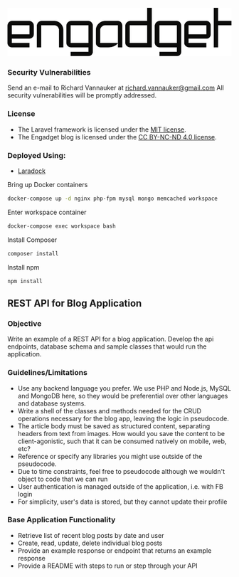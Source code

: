 ![engadget](public/images/eng-logo-928x201.png)

### Security Vulnerabilities

Send an e-mail to Richard Vannauker at richard.vannauker@gmail.com
All security vulnerabilities will be promptly addressed.

### License

* The Laravel framework is licensed under the [MIT license](http://opensource.org/licenses/MIT).
* The Engadget blog is licensed under the [CC BY-NC-ND 4.0 license](https://creativecommons.org/licenses/by-nc-nd/4.0/).

### Deployed Using:
* [Laradock](https://github.com/laradock/laradock.git)

Bring up Docker containers
```bash
docker-compose up -d nginx php-fpm mysql mongo memcached workspace
```
Enter workspace container
```bash
docker-compose exec workspace bash
```
Install Composer
```bash
composer install
```
Install npm
```bash
npm install
```

##
## REST API for Blog Application

### Objective
Write an example of a REST API for a blog application. Develop the api endpoints, database schema and sample classes that would run the application. 

### Guidelines/Limitations
* Use any backend language you prefer. We use PHP and Node.js, MySQL and MongoDB here, so they would be preferential over other languages and database systems.
* Write a shell of the classes and methods needed for the CRUD operations necessary for the blog app, leaving the logic in pseudocode.
* The article body must be saved as structured content, separating headers from text from images. How would you save the content to be client-agonistic, such that it can be consumed natively on mobile, web, etc?
* Reference or specify any libraries you might use outside of the pseudocode.
* Due to time constraints, feel free to pseudocode although we wouldn't object to code that we can run
* User authentication is managed outside of the application, i.e. with FB login
* For simplicity, user's data is stored, but they cannot update their profile

### Base Application Functionality
* Retrieve list of recent blog posts by date and user
* Create, read, update, delete individual blog posts
* Provide an example response or endpoint that returns an example response
* Provide a README with steps to run or step through your API
